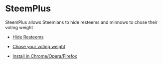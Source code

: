 # SteemPlus
SteemPlus allows Steemians to hide resteems and minnows to chose their voting weight

- <a href="https://steemit.com/steem/@steem-plus/steemplus-update-block-intrusive-resteems-chose-your-voting-weight-chrome-extension">Hide Resteems</a>
- <a href="https://steemit.com/steem/@steem-plus/introducing-steem-plus-a-lightweight-chrome-extension-toolbox-for-steem-en">Chose your voting weight</a>

- <a href="https://steemit.com/steem/@steem-plus/steemplus-extension-now-available-on-chrome-opera-and-firefox">Install in Chrome/Opera/Firefox</a>
